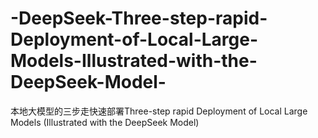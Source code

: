 # -DeepSeek-Three-step-rapid-Deployment-of-Local-Large-Models-Illustrated-with-the-DeepSeek-Model-
本地大模型的三步走快速部署Three-step rapid Deployment of Local Large Models (Illustrated with the DeepSeek Model)
